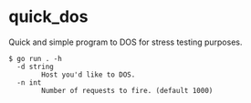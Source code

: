 # quick_dos
Quick and simple program to DOS for stress testing purposes.

```
$ go run . -h
  -d string
        Host you'd like to DOS.
  -n int
        Number of requests to fire. (default 1000)
```
